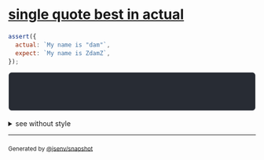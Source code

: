 # [single quote best in actual](../../quote.test.js#L14)

```js
assert({
  actual: `My name is "dam"`,
  expect: `My name is ZdamZ`,
});
```

![img](throw.svg)

<details>
  <summary>see without style</summary>

```console
AssertionError: actual and expect are different

actual: 'My name is "dam"'
expect: '"My name is ZdamZ"'
```

</details>

---

<sub>
  Generated by <a href="https://github.com/jsenv/core/tree/main/packages/independent/snapshot">@jsenv/snapshot</a>
</sub>